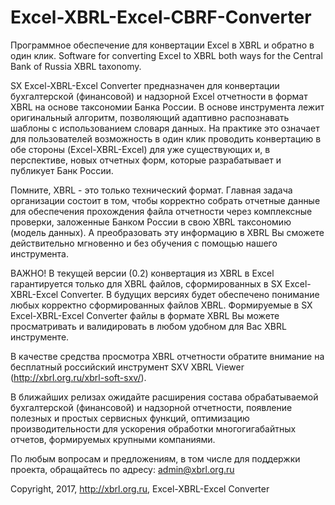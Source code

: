 # Excel-XBRL-Excel-CBRF-Converter
Программное обеспечение для конвертации Excel в XBRL и обратно в один клик. 
Software for converting Excel to XBRL both ways for the Central Bank of Russia XBRL taxonomy.

SX Excel-XBRL-Excel Converter предназначен для конвертации бухгалтерской (финансовой) и 
надзорной Excel отчетности в формат XBRL на основе таксономии Банка России.
В основе инструмента лежит оригинальный алгоритм, позволяющий адаптивно распознавать шаблоны 
с использованием словаря данных. На практике это означает для пользователей возможность 
в один клик проводить конвертацию в обе стороны (Excel-XBRL-Excel) для уже существующих и,
в перспективе, новых отчетных форм, которые разрабатывает и публикует Банк России.

Помните, XBRL - это только технический формат. Главная задача организации состоит в том, чтобы
корректно собрать отчетные данные для обеспечения прохождения файла отчетности через комплексные проверки,
заложенные Банком России в свою XBRL таксономию (модель данных).
А преобразовать эту информацию в XBRL Вы сможете действительно мгновенно и без обучения
с помощью нашего инструмента.

ВАЖНО! 
В текущей версии (0.2) конвертация из XBRL в Excel гарантируется только для  XBRL файлов, 
сформированных в SX Excel-XBRL-Excel Converter. В будущих версиях будет обеспечено понимание любых 
корректно сформированных файлов XBRL. Формируемые в SX Excel-XBRL-Excel Converter файлы в формате XBRL Вы можете просматривать
и валидировать в любом удобном для Вас XBRL инструменте.

В качестве средства просмотра XBRL отчетности обратите внимание на бесплатный российский инструмент
SXV XBRL Viewer (http://xbrl.org.ru/xbrl-soft-sxv/). 

В ближайших релизах ожидайте расширения состава обрабатываемой бухгалтерской (финансовой) 
и надзорной отчетности, появление полезных и простых сервисных функций, 
оптимизацию производительности для ускорения обработки многогигабайтных отчетов, 
формируемых крупными компаниями.

По любым вопросам и предложениям, в том числе для поддержки проекта, обращайтесь по адресу: 
admin@xbrl.org.ru

Copyright, 2017, http://xbrl.org.ru, Excel-XBRL-Excel Converter
